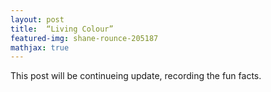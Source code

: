 ```yaml
---
layout: post
title:  “Living Colour”
featured-img: shane-rounce-205187
mathjax: true
---
```

This post will be continueing update, recording the fun facts.
